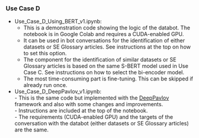 
 ### Use Case D
 
  - Use_Case_D_Using_BERT_v1.ipynb:
      - This is a demonstration code showing the logic of the databot. The notebook is in Google Colab and requires a CUDA-enabled GPU.
      - It can be used in bot conversations for the identification of either datasets or SE Glossary articles. See instructions at the top on how to set this option.
      - The component for the identification of similar datasets or SE Glossary articles is based on the same S-BERT model used in Use Case C. See instructions on how to select the bi-encoder model.
      - The most time-consuming part is fine-tuning. This can be skipped if already run once. 
- Use_Case_D_DeepPavlov_v1.ipynb:    
      - This is the same code but implemented with the [DeepPavlov](https://deeppavlov.ai/) framework and also with some changes and improvements.    
      - Instructions are included at the top of the notebook.  
      - The requirements (CUDA-enabled GPU) and the targets of the conversation with the databot (either datasets or SE Glossary articles) are the same.
      
